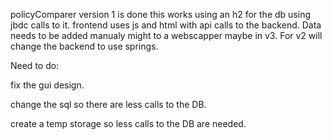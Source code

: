 policyComparer 
version 1 is done this works using an h2 for the db using jbdc calls to it. frontend uses js and html with api calls to the backend. Data needs to be added manualy might to a webscapper maybe in v3. For v2 will change the backend to use springs.

Need to do:

fix the gui design.

change the sql so there are less calls to the DB.

create a temp storage so less calls to the DB are needed.
